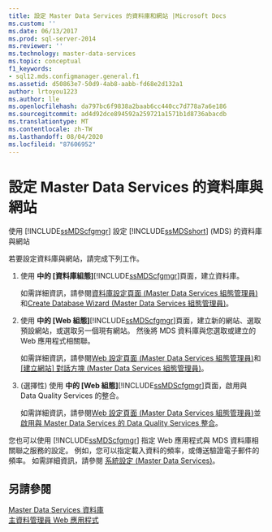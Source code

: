 ```yaml
---
title: 設定 Master Data Services 的資料庫和網站 |Microsoft Docs
ms.custom: ''
ms.date: 06/13/2017
ms.prod: sql-server-2014
ms.reviewer: ''
ms.technology: master-data-services
ms.topic: conceptual
f1_keywords:
- sql12.mds.configmanager.general.f1
ms.assetid: d50863e7-50d9-4ab8-aabb-fd68e2d132a1
author: lrtoyou1223
ms.author: lle
ms.openlocfilehash: da797bc6f9838a2baab6cc440cc7d778a7a6e186
ms.sourcegitcommit: ad4d92dce894592a259721a1571b1d8736abacdb
ms.translationtype: MT
ms.contentlocale: zh-TW
ms.lasthandoff: 08/04/2020
ms.locfileid: "87606952"
---
```

# <a name="set-up-the-database-and-website-for-master-data-services"></a>設定 Master Data Services 的資料庫與網站
  使用 [!INCLUDE[ssMDScfgmgr](../includes/ssmdscfgmgr-md.md)] 設定 [!INCLUDE[ssMDSshort](../includes/ssmdsshort-md.md)] (MDS) 的資料庫與網站  
  
 若要設定資料庫與網站，請完成下列工作。  
  
1.  使用 **中的 [資料庫組態]**[!INCLUDE[ssMDScfgmgr](../includes/ssmdscfgmgr-md.md)]頁面，建立資料庫。  
  
     如需詳細資訊，請參閱[資料庫設定頁面 &#40;Master Data Services 組態管理員&#41;](../../2014/master-data-services/database-configuration-page-master-data-services-configuration-manager.md)和[Create Database Wizard &#40;Master Data Services 組態管理員&#41;](../../2014/master-data-services/create-database-wizard-master-data-services-configuration-manager.md)。  
  
2.  使用 **中的 [Web 組態]**[!INCLUDE[ssMDScfgmgr](../includes/ssmdscfgmgr-md.md)]頁面，建立新的網站、選取預設網站，或選取另一個現有網站。 然後將 MDS 資料庫與您選取或建立的 Web 應用程式相關聯。  
  
     如需詳細資訊，請參閱[Web 設定頁面 &#40;Master Data Services 組態管理員&#41;](../../2014/master-data-services/web-configuration-page-master-data-services-configuration-manager.md)和 [[建立網站] 對話方塊 &#40;Master Data Services 組態管理員&#41;](../../2014/master-data-services/create-website-dialog-box-master-data-services-configuration-manager.md)。  
  
3.  (選擇性) 使用 **中的 [Web 組態]**[!INCLUDE[ssMDScfgmgr](../includes/ssmdscfgmgr-md.md)]頁面，啟用與 Data Quality Services 的整合。  
  
     如需詳細資訊，請參閱[Web 設定頁面 &#40;Master Data Services 組態管理員&#41;](../../2014/master-data-services/web-configuration-page-master-data-services-configuration-manager.md)並[啟用與 Master Data Services 的 Data Quality Services 整合](install-windows/enable-data-quality-services-integration-with-master-data-services.md)。  
  
 您也可以使用 [!INCLUDE[ssMDScfgmgr](../includes/ssmdscfgmgr-md.md)] 指定 Web 應用程式與 MDS 資料庫相關聯之服務的設定。 例如，您可以指定載入資料的頻率，或傳送驗證電子郵件的頻率。 如需詳細資訊，請參閱 [系統設定 &#40;Master Data Services&#41;](../../2014/master-data-services/system-settings-master-data-services.md)。  
  
## <a name="see-also"></a>另請參閱  
 [Master Data Services 資料庫](../../2014/master-data-services/master-data-services-database.md)   
 [主資料管理員 Web 應用程式](../../2014/master-data-services/master-data-manager-web-application.md)  
  
  
